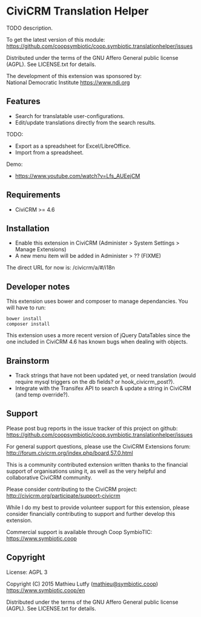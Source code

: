 CiviCRM Translation Helper
==========================

TODO description.

To get the latest version of this module:  
https://github.com/coopsymbiotic/coop.symbiotic.translationhelper/issues

Distributed under the terms of the GNU Affero General public license (AGPL).
See LICENSE.txt for details.

The development of this extension was sponsored by:  
National Democratic Institute https://www.ndi.org

Features
--------

* Search for translatable user-configurations.
* Edit/update translations directly from the search results.

TODO:

* Export as a spreadsheet for Excel/LibreOffice.
* Import from a spreadsheet.

Demo:

* https://www.youtube.com/watch?v=Lfs_AUEejCM

Requirements
------------

- CiviCRM >= 4.6

Installation
------------

* Enable this extension in CiviCRM (Administer > System Settings > Manage Extensions)
* A new menu item will be added in Administer > ?? (FIXME)

The direct URL for now is: /civicrm/a/#/i18n

Developer notes
---------------

This extension uses bower and composer to manage dependancies. You will have to run:

```
bower install
composer install
```

This extension uses a more recent version of jQuery DataTables
since the one included in CiviCRM 4.6 has known bugs when dealing with objects.

Brainstorm
----------

* Track strings that have not been updated yet, or need translation (would require mysql triggers on the db fields? or hook_civicrm_post?).
* Integrate with the Transifex API to search & update a string in CiviCRM (and temp override?).

Support
-------

Please post bug reports in the issue tracker of this project on github:  
https://github.com/coopsymbiotic/coop.symbiotic.translationhelper/issues

For general support questions, please use the CiviCRM Extensions forum:  
http://forum.civicrm.org/index.php/board,57.0.html

This is a community contributed extension written thanks to the financial
support of organisations using it, as well as the very helpful and collaborative
CiviCRM community.

Please consider contributing to the CiviCRM project:  
http://civicrm.org/participate/support-civicrm

While I do my best to provide volunteer support for this extension, please
consider financially contributing to support and further develop this extension.

Commercial support is available through Coop SymbioTIC:  
https://www.symbiotic.coop

Copyright
---------

License: AGPL 3

Copyright (C) 2015 Mathieu Lutfy (mathieu@symbiotic.coop)  
https://www.symbiotic.coop/en

Distributed under the terms of the GNU Affero General public license (AGPL).
See LICENSE.txt for details.

